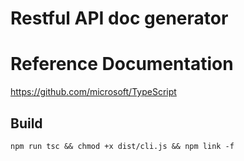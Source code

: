 # Restful API doc generator

# Reference Documentation
https://github.com/microsoft/TypeScript

## Build
`npm run tsc && chmod +x dist/cli.js && npm link -f`